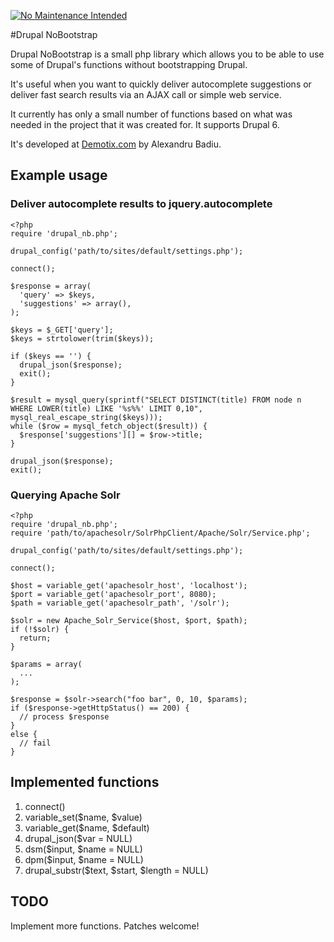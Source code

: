 [![No Maintenance Intended](http://unmaintained.tech/badge.svg)](http://unmaintained.tech/)

#Drupal NoBootstrap

Drupal NoBootstrap is a small php library which allows you to be able to use some of Drupal's functions without bootstrapping Drupal.

It's useful when you want to quickly deliver autocomplete suggestions or deliver fast search results via an AJAX call or simple web service.

It currently has only a small number of functions based on what was needed in the project that it was created for. It supports Drupal 6. 

It's developed at [Demotix.com](http://www.demotix.com/ "Demotix.com") by Alexandru Badiu.

## Example usage
### Deliver autocomplete results to jquery.autocomplete
    <?php
    require 'drupal_nb.php';

    drupal_config('path/to/sites/default/settings.php');

    connect();

    $response = array(
      'query' => $keys,
      'suggestions' => array(),
    );

    $keys = $_GET['query'];
    $keys = strtolower(trim($keys));

    if ($keys == '') {
      drupal_json($response);
      exit();
    }
      
    $result = mysql_query(sprintf("SELECT DISTINCT(title) FROM node n WHERE LOWER(title) LIKE '%s%%' LIMIT 0,10", mysql_real_escape_string($keys)));
    while ($row = mysql_fetch_object($result)) {
      $response['suggestions'][] = $row->title;
    }
    
    drupal_json($response);
    exit();
### Querying Apache Solr
    <?php
    require 'drupal_nb.php';
    require 'path/to/apachesolr/SolrPhpClient/Apache/Solr/Service.php';
    
    drupal_config('path/to/sites/default/settings.php');

    connect();
    
    $host = variable_get('apachesolr_host', 'localhost');
    $port = variable_get('apachesolr_port', 8080);
    $path = variable_get('apachesolr_path', '/solr');
    
    $solr = new Apache_Solr_Service($host, $port, $path);
    if (!$solr) {
      return;
    }
    
    $params = array(
      ...
    );
    
    $response = $solr->search("foo bar", 0, 10, $params);
    if ($response->getHttpStatus() == 200) {
      // process $response
    }
    else {
      // fail
    }

## Implemented functions
1. connect()
2. variable_set($name, $value)
3. variable_get($name, $default)
4. drupal_json($var = NULL)
5. dsm($input, $name = NULL)
6. dpm($input, $name = NULL)
7. drupal_substr($text, $start, $length = NULL)

## TODO
Implement more functions. Patches welcome!
